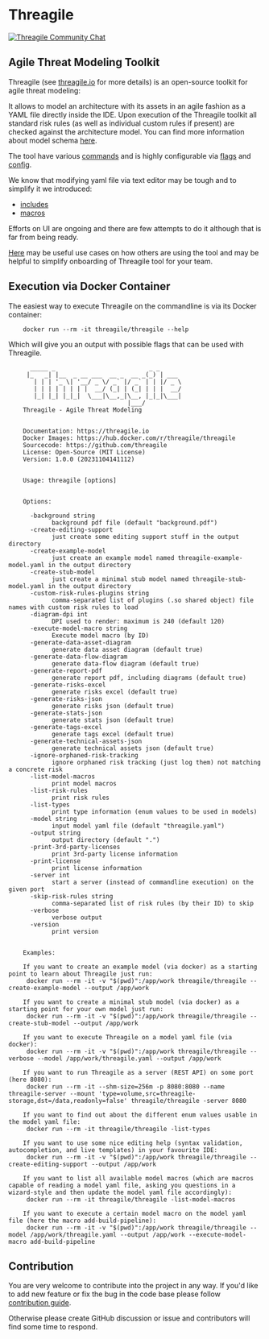 # Threagile

[![Threagile Community Chat](https://badges.gitter.im/Threagile/community.svg)](https://gitter.im/Threagile/community)

## Agile Threat Modeling Toolkit
Threagile (see [threagile.io](https://threagile.io) for more details) is an open-source toolkit for
agile threat modeling:

It allows to model an architecture with its assets in an agile fashion as a YAML file directly inside the IDE.
Upon execution of the Threagile toolkit all standard risk rules (as well as individual custom rules if present)
are checked against the architecture model. You can find more information about model schema [here](./docs/model.md).

The tool have various [commands](./docs/commands.md) and is highly configurable via [flags](./docs/flags.md) and [config](./docs/config.md).

We know that modifying yaml file via text editor may be tough and to simplify it we introduced:

- [includes](todo-link)
- [macros](./docs/macros.md)

Efforts on UI are ongoing and there are few attempts to do it although that is far from being ready.

[Here](./docs/how-to.md) may be useful use cases on how others are using the tool and may be helpful to simplify onboarding of Threagile tool for your team.

## Execution via Docker Container
The easiest way to execute Threagile on the commandline is via its Docker container:

```shell
    docker run --rm -it threagile/threagile --help
```

Which will give you an output with possible flags that can be used with Threagile.

```
      _____ _                          _ _
     |_   _| |__  _ __ ___  __ _  __ _(_) | ___
       | | | '_ \| '__/ _ \/ _` |/ _` | | |/ _ \
       | | | | | | | |  __/ (_| | (_| | | |  __/
       |_| |_| |_|_|  \___|\__,_|\__, |_|_|\___|
                                 |___/
    Threagile - Agile Threat Modeling


    Documentation: https://threagile.io
    Docker Images: https://hub.docker.com/r/threagile/threagile
    Sourcecode: https://github.com/threagile
    License: Open-Source (MIT License)
    Version: 1.0.0 (20231104141112)


    Usage: threagile [options]


    Options:

      -background string
        	background pdf file (default "background.pdf")
      -create-editing-support
        	just create some editing support stuff in the output directory
      -create-example-model
        	just create an example model named threagile-example-model.yaml in the output directory
      -create-stub-model
        	just create a minimal stub model named threagile-stub-model.yaml in the output directory
      -custom-risk-rules-plugins string
        	comma-separated list of plugins (.so shared object) file names with custom risk rules to load
      -diagram-dpi int
        	DPI used to render: maximum is 240 (default 120)
      -execute-model-macro string
        	Execute model macro (by ID)
      -generate-data-asset-diagram
        	generate data asset diagram (default true)
      -generate-data-flow-diagram
        	generate data-flow diagram (default true)
      -generate-report-pdf
        	generate report pdf, including diagrams (default true)
      -generate-risks-excel
        	generate risks excel (default true)
      -generate-risks-json
        	generate risks json (default true)
      -generate-stats-json
        	generate stats json (default true)
      -generate-tags-excel
        	generate tags excel (default true)
      -generate-technical-assets-json
        	generate technical assets json (default true)
      -ignore-orphaned-risk-tracking
        	ignore orphaned risk tracking (just log them) not matching a concrete risk
      -list-model-macros
        	print model macros
      -list-risk-rules
        	print risk rules
      -list-types
        	print type information (enum values to be used in models)
      -model string
        	input model yaml file (default "threagile.yaml")
      -output string
        	output directory (default ".")
      -print-3rd-party-licenses
        	print 3rd-party license information
      -print-license
        	print license information
      -server int
        	start a server (instead of commandline execution) on the given port
      -skip-risk-rules string
        	comma-separated list of risk rules (by their ID) to skip
      -verbose
        	verbose output
      -version
        	print version


    Examples:

    If you want to create an example model (via docker) as a starting point to learn about Threagile just run:
     docker run --rm -it -v "$(pwd)":/app/work threagile/threagile --create-example-model --output /app/work

    If you want to create a minimal stub model (via docker) as a starting point for your own model just run:
     docker run --rm -it -v "$(pwd)":/app/work threagile/threagile --create-stub-model --output /app/work

    If you want to execute Threagile on a model yaml file (via docker):
     docker run --rm -it -v "$(pwd)":/app/work threagile/threagile --verbose --model /app/work/threagile.yaml --output /app/work

    If you want to run Threagile as a server (REST API) on some port (here 8080):
     docker run --rm -it --shm-size=256m -p 8080:8080 --name threagile-server --mount 'type=volume,src=threagile-storage,dst=/data,readonly=false' threagile/threagile -server 8080

    If you want to find out about the different enum values usable in the model yaml file:
     docker run --rm -it threagile/threagile -list-types

    If you want to use some nice editing help (syntax validation, autocompletion, and live templates) in your favourite IDE:
     docker run --rm -it -v "$(pwd)":/app/work threagile/threagile --create-editing-support --output /app/work

    If you want to list all available model macros (which are macros capable of reading a model yaml file, asking you questions in a wizard-style and then update the model yaml file accordingly):
     docker run --rm -it threagile/threagile -list-model-macros

    If you want to execute a certain model macro on the model yaml file (here the macro add-build-pipeline):
     docker run --rm -it -v "$(pwd)":/app/work threagile/threagile --model /app/work/threagile.yaml --output /app/work --execute-model-macro add-build-pipeline
```

## Contribution

You are very welcome to contribute into the project in any way. If you'd like to add new feature or fix the bug in the code base  please follow [contribution guide](./CONTRIBUTING.md).

Otherwise please create GitHub discussion or issue and contributors will find some time to respond.
